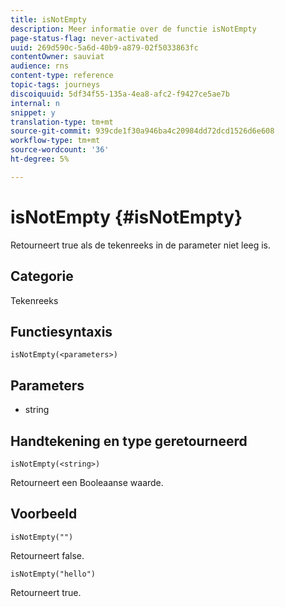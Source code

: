 ```yaml
---
title: isNotEmpty
description: Meer informatie over de functie isNotEmpty
page-status-flag: never-activated
uuid: 269d590c-5a6d-40b9-a879-02f5033863fc
contentOwner: sauviat
audience: rns
content-type: reference
topic-tags: journeys
discoiquuid: 5df34f55-135a-4ea8-afc2-f9427ce5ae7b
internal: n
snippet: y
translation-type: tm+mt
source-git-commit: 939cde1f30a946ba4c20984dd72dcd1526d6e608
workflow-type: tm+mt
source-wordcount: '36'
ht-degree: 5%

---
```



# isNotEmpty {#isNotEmpty}

Retourneert true als de tekenreeks in de parameter niet leeg is.

## Categorie

Tekenreeks

## Functiesyntaxis

`isNotEmpty(<parameters>)`

## Parameters

* string

## Handtekening en type geretourneerd

`isNotEmpty(<string>)`

Retourneert een Booleaanse waarde.

## Voorbeeld

`isNotEmpty("")`

Retourneert false.

`isNotEmpty("hello")`

Retourneert true.
